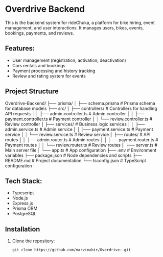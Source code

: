 # Overdrive Backend

This is the backend system for rideChuka, a platform for bike hiring, event management, and user interactions. It manages users, bikes, events, bookings, payments, and reviews. 

## Features:
- User management (registration, activation, deactivation)
- Cars rentals and  bookings
- Payment processing and history tracking
- Review and rating system for events

## Project Structure
Overdrive-Backend/ ├── prisma/ │ ├── schema.prisma # Prisma schema for database models ├── src/ │ ├── controllers/ # Controllers for handling API requests │ │ ├── admin.controller.ts # Admin controller │ │ ├── payment.controller.ts # Payment controller │ │ └── review.controller.ts # Review controller │ ├── services/ # Business logic services │ │ ├── admin.service.ts # Admin service │ │ ├── payment.service.ts # Payment service │ │ └── review.service.ts # Review service │ ├── routes/ # API routes │ │ ├── admin.router.ts # Admin routes │ │ ├── payment.router.ts # Payment routes │ │ └── review.router.ts # Review routes │ ├── server.ts # Main server file │ └── app.ts # App configuration ├── .env # Environment variables ├── package.json # Node dependencies and scripts ├── README.md # Project documentation └── tsconfig.json # TypeScript configuration

## Tech Stack:
- Typescript
- Node.js
- Express.js
- Prisma ORM
- PostgreSQL

## Installation

1. Clone the repository:
   ```bash
   git clone https://github.com/marvinabir/Overdrive-.git